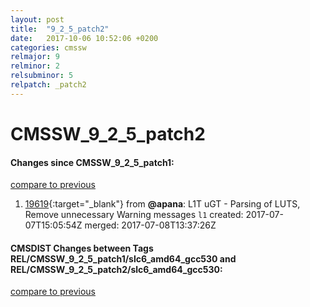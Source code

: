 ```yaml
---
layout: post
title:  "9_2_5_patch2"
date:   2017-10-06 10:52:06 +0200
categories: cmssw
relmajor: 9
relminor: 2
relsubminor: 5
relpatch: _patch2
---
```


# CMSSW_9_2_5_patch2
#### Changes since CMSSW_9_2_5_patch1:
[compare to previous](https://github.com/cms-sw/cmssw/compare/CMSSW_9_2_5_patch1...CMSSW_9_2_5_patch2)



1. [19619](http://github.com/cms-sw/cmssw/pull/19619){:target="_blank"}  from **@apana**: L1T uGT - Parsing of LUTS, Remove unnecessary Warning messages `l1`  created: 2017-07-07T15:05:54Z merged: 2017-07-08T13:37:26Z

#### CMSDIST Changes between Tags REL/CMSSW_9_2_5_patch1/slc6_amd64_gcc530 and REL/CMSSW_9_2_5_patch2/slc6_amd64_gcc530:
[compare to previous](https://github.com/cms-sw/cmsdist/compare/REL/CMSSW_9_2_5_patch1/slc6_amd64_gcc530...REL/CMSSW_9_2_5_patch2/slc6_amd64_gcc530)


